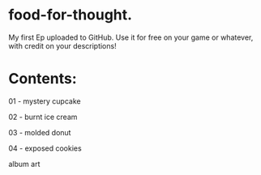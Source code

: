 # food-for-thought.
My first Ep uploaded to GitHub. Use it for free on your game or whatever, with credit on your descriptions!

# Contents:
01 - mystery cupcake

02 - burnt ice cream

03 - molded donut

04 - exposed cookies

album art

